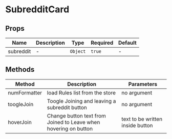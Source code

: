 # SubredditCard

## Props

<!-- @vuese:SubredditCard:props:start -->
|Name|Description|Type|Required|Default|
|---|---|---|---|---|
|subreddit|-|`Object`|`true`|-|

<!-- @vuese:SubredditCard:props:end -->


## Methods

<!-- @vuese:SubredditCard:methods:start -->
|Method|Description|Parameters|
|---|---|---|
|numFormatter|load Rules list from the store|no argument|
|toogleJoin|Toogle Joining and leaving a subreddit button|no argument|
|hoverJoin|Change button text from Joined to Leave when hovering on button|text to be written inside button|

<!-- @vuese:SubredditCard:methods:end -->


